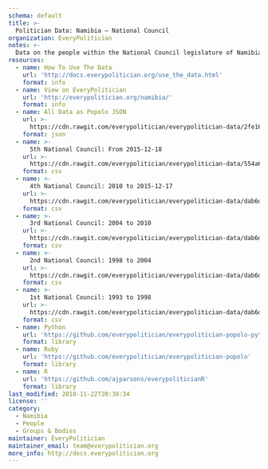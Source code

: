 ```yaml
---
schema: default
title: >-
  Politician Data: Namibia — National Council
organization: EveryPolitician
notes: >-
  Data on the people within the National Council legislature of Namibia.
resources:
  - name: How To Use The Data
    url: 'http://docs.everypolitician.org/use_the_data.html'
    format: info
  - name: View on EveryPolitician
    url: 'http://everypolitician.org/namibia/'
    format: info
  - name: All Data as Popolo JSON
    url: >-
      https://cdn.rawgit.com/everypolitician/everypolitician-data/2fe16fc811c42baa4080726e30eee8e0753ce1a6/data/Namibia/Council/ep-popolo-v1.0.json
    format: json
  - name: >-
      5th National Council: From 2015-12-18
    url: >-
      https://cdn.rawgit.com/everypolitician/everypolitician-data/554a6cb306153130ac5558e4c015471d63e57cb7/data/Namibia/Council/term-5.csv
    format: csv
  - name: >-
      4th National Council: 2010 to 2015-12-17
    url: >-
      https://cdn.rawgit.com/everypolitician/everypolitician-data/dab6d7b1529576fcc8790a7d10cf84e95d29d526/data/Namibia/Council/term-4.csv
    format: csv
  - name: >-
      3rd National Council: 2004 to 2010
    url: >-
      https://cdn.rawgit.com/everypolitician/everypolitician-data/dab6d7b1529576fcc8790a7d10cf84e95d29d526/data/Namibia/Council/term-3.csv
    format: csv
  - name: >-
      2nd National Council: 1998 to 2004
    url: >-
      https://cdn.rawgit.com/everypolitician/everypolitician-data/dab6d7b1529576fcc8790a7d10cf84e95d29d526/data/Namibia/Council/term-2.csv
    format: csv
  - name: >-
      1st National Council: 1993 to 1998
    url: >-
      https://cdn.rawgit.com/everypolitician/everypolitician-data/dab6d7b1529576fcc8790a7d10cf84e95d29d526/data/Namibia/Council/term-1.csv
    format: csv
  - name: Python
    url: 'https://github.com/everypolitician/everypolitician-popolo-python'
    format: library
  - name: Ruby
    url: 'https://github.com/everypolitician/everypolitician-popolo'
    format: library
  - name: R
    url: 'https://github.com/ajparsons/everypoliticianR'
    format: library
last_modified: 2018-11-22T20:38:34
license: ''
category:
  - Namibia
  - People
  - Groups & Bodies
maintainer: EveryPolitician
maintainer_email: team@everypolitician.org
more_info: http://docs.everypolitician.org
---
```

